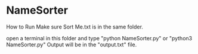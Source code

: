 # NameSorter
How to Run
Make sure Sort Me.txt is in the same folder.

open a terminal in this folder and type
"python NameSorter.py"
or 
"python3 NameSorter.py" 
Output will be in the "output.txt" file.


